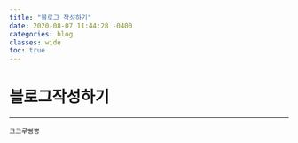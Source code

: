 ```yaml
---
title: "블로그 작성하기"
date: 2020-08-07 11:44:28 -0400
categories: blog
classes: wide
toc: true
---
```


# 블로그작성하기
- - -

```
크크루삥뽕

```

